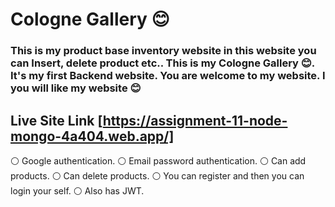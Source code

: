 # Cologne Gallery 😊

### This is my product base inventory website in this website you can Insert, delete product etc.. This is my Cologne Gallery 😊. It's my first Backend website. You are welcome to my website. I you will like my website 😊

## Live Site Link [https://assignment-11-node-mongo-4a404.web.app/]

⚪ Google authentication.
⚪ Email password authentication.
⚪ Can add products.
⚪ Can delete products.
⚪ You can register and then you can login your self.
⚪ Also has JWT.
